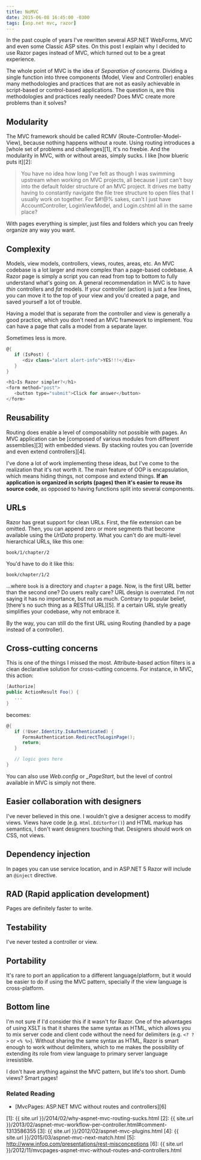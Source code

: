 ```yaml
---
title: NoMVC
date: 2015-06-08 16:45:00 -0300
tags: [asp.net mvc, razor]
---
```


In the past couple of years I've rewritten several ASP.NET WebForms, MVC and even some Classic ASP sites. On this post I explain why I decided to use Razor pages instead of MVC, which turned out to be a great experience.

The whole point of MVC is the idea of *Separation of concerns*. Dividing a single function into three components (Model, View and Controller) enables many methodologies and practices that are not as easily achievable in script-based or control-based applications. The question is, are this methodologies and practices really needed? Does MVC create more problems than it solves?

## Modularity

The MVC framework should be called RCMV (Route-Controller-Model-View), because nothing happens without a route. Using routing introduces a [whole set of problems and challenges][1], it's no freebie. And the modularity in MVC, with or without areas, simply sucks. I like [how blueric puts it][2]:

> You have no idea how long I've felt as though I was swimming upstream when working on MVC projects, all because I just can't buy into the default folder structure of an MVC project. It drives me batty having to constantly navigate the file tree structure to open files that I usually work on together. For $#!@% sakes, can't I just have AccountController, LoginViewModel, and Login.cshtml all in the same place?

With pages everything is simpler, just files and folders which you can freely organize any way you want.

## Complexity

Models, view models, controllers, views, routes, areas, etc. An MVC codebase is a lot larger and more complex than a page-based codebase. A Razor page is simply a script you can read from top to bottom to fully understand what's going on. A general recommendation in MVC is to have *thin* controllers and *fat* models. If your controller (action) is just a few lines, you can move it to the top of your view and you'd created a page, and saved yourself a lot of trouble.

Having a model that is separate from the controller and view is generally a good practice, which you don't need an MVC framework to implement. You can have a page that calls a model from a separate layer.

Sometimes less is more.

```csharp
@{
   if (IsPost) {
      <div class="alert alert-info">YES!!!</div>
   }
}

<h1>Is Razor simpler?</h1>
<form method="post">
   <button type="submit">Click for answer</button>
</form>
```

## Reusability

Routing does enable a level of composability not possible with pages. An MVC application can be [composed of various modules from different assemblies][3] with embedded views. By stacking routes you can [override and even extend controllers][4].

I've done a lot of work implementing these ideas, but I've come to the realization that it's not worth it. The main feature of OOP is encapsulation, which means hiding things, not compose and extend things. **If an application is organized in scripts (pages) then it's easier to reuse its source code**, as opposed to having functions split into several components.

## URLs

Razor has great support for clean URLs. First, the file extension can be omitted. Then, you can append zero or more segments that become available using the *UrlData* property. What you can't do are multi-level hierarchical URLs, like this one:

```text
book/1/chapter/2
```

You'd have to do it like this:

```text
book/chapter/1/2
```

...where `book` is a directory and `chapter` a page. Now, is the first URL better than the second one? Do users really care? URL design is overrated. I'm not saying it has no importance, but not as much. Contrary to popular belief, [there's no such thing as a RESTful URL][5]. If a certain URL style greatly simplifies your codebase, why not embrace it.

By the way, you can still do the first URL using Routing (handled by a page instead of a controller).

## Cross-cutting concerns

This is one of the things I missed the most. Attribute-based action filters is a clean declarative solution for cross-cutting concerns. For instance, in MVC, this action:

```csharp
[Authorize]
public ActionResult Foo() {
   ...
}
```

becomes:

```csharp
@{
   if (!User.Identity.IsAuthenticated) {
      FormsAuthentication.RedirectToLoginPage();
      return;
   }

   // logic goes here
}
```

You can also use *Web.config* or *_PageStart*, but the level of control available in MVC is simply not there.

## Easier collaboration with designers

I've never believed in this one. I wouldn't give a designer access to modify views. Views have code (e.g. `Html.EditorFor()`) and HTML markup has semantics, I don't want designers touching that. Designers should work on CSS, not views.

## Dependency injection

In pages you can use service location, and in ASP.NET 5 Razor will include an `@inject` directive.

## RAD (Rapid application development)

Pages are definitely faster to write.

## Testability

I've never tested a controller or view.

## Portability

It's rare to port an application to a different language/platform, but it would be easier to do if using the MVC pattern, specially if the view language is cross-platform.

## Bottom line

I'm not sure if I'd consider this if it wasn't for Razor. One of the advantages of using XSLT is that it shares the same syntax as HTML, which allows you to mix server code and client code without the need for delimiters (e.g. `<? ?>` or `<% %>`). Without sharing the same syntax as HTML, Razor is smart enough to work without delimiters, which to me makes the possibility of extending its role from view language to primary server language irresistible.

I don't have anything against the MVC pattern, but life's too short. Dumb views? Smart pages!

### Related Reading

- [MvcPages: ASP.NET MVC without routes and controllers][6]

[1]: {{ site.url }}/2014/02/why-aspnet-mvc-routing-sucks.html
[2]: {{ site.url }}/2013/02/aspnet-mvc-workflow-per-controller.html#comment-1313586355
[3]: {{ site.url }}/2012/02/aspnet-mvc-plugins.html
[4]: {{ site.url }}/2015/03/aspnet-mvc-next-match.html
[5]: http://www.infoq.com/presentations/rest-misconceptions
[6]: {{ site.url }}/2012/11/mvcpages-aspnet-mvc-without-routes-and-controllers.html
